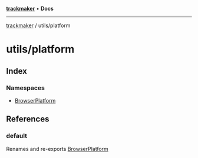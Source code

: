 [**trackmaker**](../../README.md) • **Docs**

***

[trackmaker](../../modules.md) / utils/platform

# utils/platform

## Index

### Namespaces

- [BrowserPlatform](namespaces/BrowserPlatform.md)

## References

### default

Renames and re-exports [BrowserPlatform](namespaces/BrowserPlatform.md)

